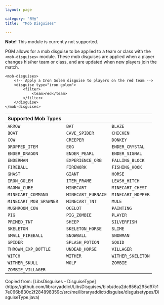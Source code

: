 ```yaml
---
layout: page

category: "모듈"
title:  "Mob Disguises"

---
```


<div class="alert alert-warning"><strong>Note!</strong> This module is currently not supported.</div>

PGM allows for a mob disguise to be applied to a team or class with the `<mob-disguises>` module. These mob disguises are applied when a player changes his/her team or class, and are updated when new players join the match.

    <mob-disguises>
        <!-- Apply a Iron Golem disguise to players on the red team -->
        <disguise type="iron golem">
            <filter>
                <team>red</team>
            </filter>
        </disguise>
    </mob-disguises>
<div class='table-responsive'>
  <table class='table table-striped table-condensed'>
    <thead>
      <tr>
        <th>Supported Mob Types</th>
        <th></th>
        <th></th>
      </tr>
    </thead>
    <tbody>
      <tr>
        <td>
          <code>ARROW</code>
        </td>
        <td>
          <code>BAT</code>
        </td>
        <td>
          <code>BLAZE</code>
        </td>
      </tr>
      <tr>
        <td>
          <code>BOAT</code>
        </td>
        <td>
          <code>CAVE_SPIDER</code>
        </td>
        <td>
          <code>CHICKEN</code>
        </td>
      </tr>
      <tr>
        <td>
          <code>COW</code>
        </td>
        <td>
          <code>CREEPER</code>
        </td>
        <td>
          <code>DONKEY</code>
        </td>
      </tr>
      <tr>
        <td>
          <code>DROPPED_ITEM</code>
        </td>
        <td>
          <code>EGG</code>
        </td>
        <td>
          <code>ENDER_CRYSTAL</code>
        </td>
      </tr>
      <tr>
        <td>
          <code>ENDER_DRAGON</code>
        </td>
        <td>
          <code>ENDER_PEARL</code>
        </td>
        <td>
          <code>ENDER_SIGNAL</code>
        </td>
      </tr>
      <tr>
        <td>
          <code>ENDERMAN</code>
        </td>
        <td>
          <code>EXPERIENCE_ORB</code>
        </td>
        <td>
          <code>FALLING_BLOCK</code>
        </td>
      </tr>
      <tr>
        <td>
          <code>FIREBALL</code>
        </td>
        <td>
          <code>FIREWORK</code>
        </td>
        <td>
          <code>FISHING_HOOK</code>
        </td>
      </tr>
      <tr>
        <td>
          <code>GHAST</code>
        </td>
        <td>
          <code>GIANT</code>
        </td>
        <td>
          <code>HORSE</code>
        </td>
      </tr>
      <tr>
        <td>
          <code>IRON_GOLEM</code>
        </td>
        <td>
          <code>ITEM_FRAME</code>
        </td>
        <td>
          <code>LEASH_HITCH</code>
        </td>
      </tr>
      <tr>
        <td>
          <code>MAGMA_CUBE</code>
        </td>
        <td>
          <code>MINECART</code>
        </td>
        <td>
          <code>MINECART_CHEST</code>
        </td>
      </tr>
      <tr>
        <td>
          <code>MINECART_COMMAND</code>
        </td>
        <td>
          <code>MINECART_FURNACE</code>
        </td>
        <td>
          <code>MINECART_HOPPER</code>
        </td>
      </tr>
      <tr>
        <td>
          <code>MINECART_MOB_SPAWNER</code>
        </td>
        <td>
          <code>MINECART_TNT</code>
        </td>
        <td>
          <code>MULE</code>
        </td>
      </tr>
      <tr>
        <td>
          <code>MUSHROOM_COW</code>
        </td>
        <td>
          <code>OCELOT</code>
        </td>
        <td>
          <code>PAINTING</code>
        </td>
      </tr>
      <tr>
        <td>
          <code>PIG</code>
        </td>
        <td>
          <code>PIG_ZOMBIE</code>
        </td>
        <td>
          <code>PLAYER</code>
        </td>
      </tr>
      <tr>
        <td>
          <code>PRIMED_TNT</code>
        </td>
        <td>
          <code>SHEEP</code>
        </td>
        <td>
          <code>SILVERFISH</code>
        </td>
      </tr>
      <tr>
        <td>
          <code>SKELETON</code>
        </td>
        <td>
          <code>SKELETON_HORSE</code>
        </td>
        <td>
          <code>SLIME</code>
        </td>
      </tr>
      <tr>
        <td>
          <code>SMALL_FIREBALL</code>
        </td>
        <td>
          <code>SNOWBALL</code>
        </td>
        <td>
          <code>SNOWMAN</code>
        </td>
      </tr>
      <tr>
        <td>
          <code>SPIDER</code>
        </td>
        <td>
          <code>SPLASH_POTION</code>
        </td>
        <td>
          <code>SQUID</code>
        </td>
      </tr>
      <tr>
        <td>
          <code>THROWN_EXP_BOTTLE</code>
        </td>
        <td>
          <code>UNDEAD_HORSE</code>
        </td>
        <td>
          <code>VILLAGER</code>
        </td>
      </tr>
      <tr>
        <td>
          <code>WITCH</code>
        </td>
        <td>
          <code>WITHER</code>
        </td>
        <td>
          <code>WITHER_SKELETON</code>
        </td>
      </tr>
      <tr>
        <td>
          <code>WITHER_SKULL</code>
        </td>
        <td>
          <code>WOLF</code>
        </td>
        <td>
          <code>ZOMBIE</code>
        </td>
      </tr>
      <tr>
        <td>
          <code>ZOMBIE_VILLAGER</code>
        </td>
        <td></td>
        <td></td>
      </tr>
    </tbody>
  </table>
  Copied from: [LibsDisguises - DisguiseType](https://github.com/libraryaddict/LibsDisguises/blob/dea2dc856a295d97c17e066b830c2f284898359c/src/me/libraryaddict/disguise/disguisetypes/DisguiseType.java)
</div>
